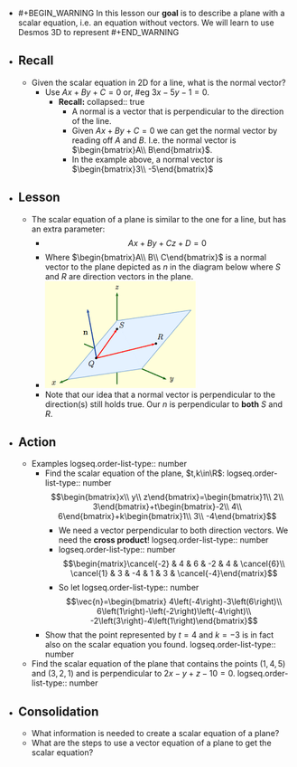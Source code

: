 - #+BEGIN_WARNING
  In this lesson our **goal** is to describe a plane with a scalar equation, i.e. an equation without vectors. We will learn to use Desmos 3D to represent 
  #+END_WARNING
- ## Recall
	- Given the scalar equation in 2D for a line, what is the normal vector?
		- Use $Ax+By+C=0$ or, #eg $3x-5y-1=0$.
			- **Recall:**
			  collapsed:: true
				- A normal is a vector that is perpendicular to the direction of the line.
				- Given $Ax+By+C=0$ we can get the normal vector by reading off $A$ and $B$. I.e. the normal vector is $\begin{bmatrix}A\\ B\end{bmatrix}$.
				- In the example above, a normal vector is $\begin{bmatrix}3\\ -5\end{bmatrix}$
- ## Lesson
	- The scalar equation of a plane is similar to the one for a line, but has an extra parameter:
		- $$Ax+By+Cz+D=0$$
		- Where $\begin{bmatrix}A\\ B\\ C\end{bmatrix}$ is a normal vector to the plane depicted as $n$ in the diagram below where $S$ and $R$ are direction vectors in the plane.
		- ![image.png](../assets/image_1748445121689_0.png)
		- Note that our idea that a normal vector is perpendicular to the direction(s) still holds true. Our $n$ is perpendicular to **both** $S$ and $R$.
- ## Action
	- Examples
	  logseq.order-list-type:: number
		- Find the scalar equation of the plane, $t,k\in\R$:
		  logseq.order-list-type:: number
		  $$\begin{bmatrix}x\\ y\\ z\end{bmatrix}=\begin{bmatrix}1\\ 2\\ 3\end{bmatrix}+t\begin{bmatrix}-2\\ 4\\ 6\end{bmatrix}+k\begin{bmatrix}1\\ 3\\ -4\end{bmatrix}$$
			- We need a vector perpendicular to both direction vectors. We need the **cross product**!
			  logseq.order-list-type:: number
			- logseq.order-list-type:: number
			  $$\begin{matrix}\cancel{-2} & 4 & 6 & -2 & 4 & \cancel{6}\\ \cancel{1} & 3 & -4 & 1 & 3 & \cancel{-4}\end{matrix}$$
			- So let 
			  logseq.order-list-type:: number
			  $$\vec{n}=\begin{bmatrix}
			  4\left(-4\right)-3\left(6\right)\\ 6\left(1\right)-\left(-2\right)\left(-4\right)\\ -2\left(3\right)-4\left(1\right)\end{bmatrix}$$
		- Show that the point represented by $t=4$ and $k=-3$ is in fact also on the scalar equation you found.
		  logseq.order-list-type:: number
	- Find the scalar equation of the plane that contains the points $(1,4,5)$ and $(3, 2, 1)$ and is perpendicular to $2x-y+z-10=0$.
	  logseq.order-list-type:: number
- ## Consolidation
	- What information is needed to create a scalar equation of a plane?
	- What are the steps to use a vector equation of a plane to get the scalar equation?